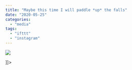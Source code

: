 ```yaml
---
title: "Maybe this time I will paddle *up* the falls"
date: "2020-05-25"
categories: 
  - "media"
tags: 
  - "ifttt"
  - "instagram"
---
```


![](images/Mathew-Ingram-on-Instagram-“Maybe-this-time-I-will-paddle-up-the-falls-?”.png)

\]\]>
